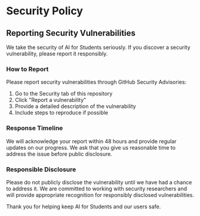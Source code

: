# Security Policy

## Reporting Security Vulnerabilities

We take the security of AI for Students seriously. If you discover a security vulnerability, please report it responsibly.

### How to Report

Please report security vulnerabilities through GitHub Security Advisories:

1. Go to the Security tab of this repository
2. Click "Report a vulnerability"
3. Provide a detailed description of the vulnerability
4. Include steps to reproduce if possible

### Response Timeline

We will acknowledge your report within 48 hours and provide regular updates on our progress. We ask that you give us reasonable time to address the issue before public disclosure.

### Responsible Disclosure

Please do not publicly disclose the vulnerability until we have had a chance to address it. We are committed to working with security researchers and will provide appropriate recognition for responsibly disclosed vulnerabilities.

Thank you for helping keep AI for Students and our users safe.
